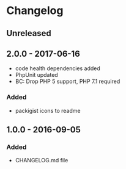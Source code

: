 # Changelog

<!-- There is always Unreleased section on the top. Subsections (Added, Changed, Fixed, Removed) should be added as needed. -->
## Unreleased

## 2.0.0 - 2017-06-16
- code health dependencies added
- PhpUnit updated
- BC: Drop PHP 5 support, PHP 7.1 required

### Added
- packigist icons to readme

## 1.0.0 - 2016-09-05
### Added
- CHANGELOG.md file
